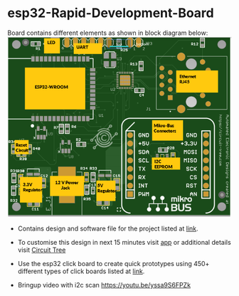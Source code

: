 # esp32-Rapid-Development-Board
Board contains different elements as shown in block diagram below: 
![Screenshot](Block%20diagram.png)

* Contains design and software file for the project listed at [link](https://circuit-tree.com/esp32-gateway-board/). 

* To customise this design in next 15 minutes visit [app](https://app.circuit-tree.com) or additional details visit [Circuit Tree](https://circuit-tree.com)

* Use the esp32 click board to create quick prototypes using 450+ different types of click boards listed at [link](https://www.mikroe.com/click). 

* Bringup video with i2c scan https://youtu.be/yssa9S6FPZk
